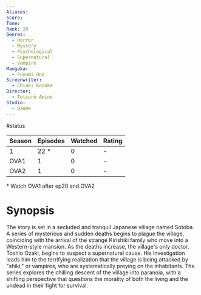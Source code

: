 ```yaml
---
Aliases:
Score:
Tone: 
Rank: 28
Genres:
  - Horror
  - Mystery
  - Psychological
  - Supernatural
  - Vampire
Mangaka:
  - Fuyumi Ono
Screenwriter:
  - Chiaki Konaka
Director:
  - Tetsurō Amino
Studio:
  - Daume
---
```

#status

Season|Episodes|Watched|Rating
---|---|---|---
1|22 \*|0|-
OVA1|1|0|-
OVA2|1|0|-
\* Watch OVA1 after ep20 and OVA2

# Synopsis
The story is set in a secluded and tranquil Japanese village named Sotoba. A series of mysterious and sudden deaths begins to plague the village, coinciding with the arrival of the strange Kirishiki family who move into a Western-style mansion. As the deaths increase, the village's only doctor, Toshio Ozaki, begins to suspect a supernatural cause. His investigation leads him to the terrifying realization that the village is being attacked by "shiki," or vampires, who are systematically preying on the inhabitants. The series explores the chilling descent of the village into paranoia, with a shifting perspective that questions the morality of both the living and the undead in their fight for survival.